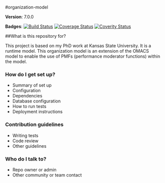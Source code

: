 #organization-model

**Version**: 7.0.0

**Badges**: [![Build Status][ci-img]][ci-lnk]
[![Coverage Status][co-img]][co-lnk]
[![Coverity Status][cv-img]][cv-lnk]

##What is this repository for?

This project is based on my PhD work at Kansas State University. It is a runtime model. This organization model is an extension of the OMACS model to enable the use of PMFs (performance moderator functions) within the model.

### How do I get set up? ###

* Summary of set up
* Configuration
* Dependencies
* Database configuration
* How to run tests
* Deployment instructions

### Contribution guidelines ###

* Writing tests
* Code review
* Other guidelines

### Who do I talk to? ###

* Repo owner or admin
* Other community or team contact

[ci-img]: https://travis-ci.org/RuntimeModels/chazm.svg?branch=master
[ci-lnk]: https://travis-ci.org/RuntimeModels/chazm
[co-img]: https://coveralls.io/repos/ChrisZhong/organization-model/badge.svg
[co-lnk]: https://coveralls.io/r/ChrisZhong/organization-model
[cv-img]: https://scan.coverity.com/projects/6071/badge.svg
[cv-lnk]: https://scan.coverity.com/projects/chriszhong-organization-model
